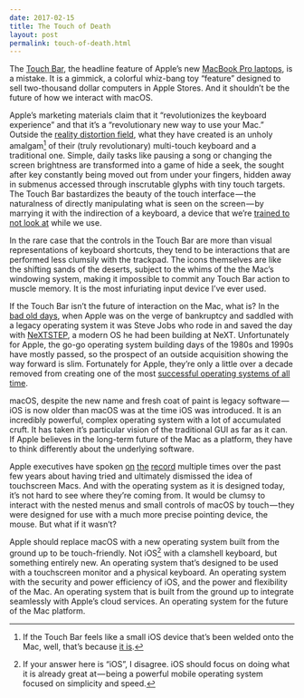 ```yaml
---
date: 2017-02-15
title: The Touch of Death
layout: post
permalink: touch-of-death.html
---
```

The [Touch Bar](https://developer.apple.com/macos/touch-bar/), the headline feature of Apple’s new [MacBook Pro laptops](http://www.apple.com/macbook-pro/), is a mistake. It is a gimmick, a colorful whiz-bang toy “feature” designed to sell two-thousand dollar computers in Apple Stores. And it shouldn’t be the future of how we interact with macOS.

Apple’s marketing materials claim that it “revolutionizes the keyboard experience” and that it’s a “revolutionary new way to use your Mac.” Outside the [reality distortion field](https://en.wikipedia.org/wiki/Reality_distortion_field), what they have created is an unholy amalgam[^1] of their (truly revolutionary) multi-touch keyboard and a traditional one. Simple, daily tasks like pausing a song or changing the screen brightness are transformed into a game of hide a seek, the sought after key constantly being moved out from under your fingers, hidden away in submenus accessed through inscrutable glyphs with tiny touch targets. The Touch Bar bastardizes the beauty of the touch interface — the naturalness of directly manipulating what is seen on the screen — by marrying it with the indirection of a keyboard, a device that we’re [trained to not look at](https://en.wikipedia.org/wiki/Touch_typing) while we use.

In the rare case that the controls in the Touch Bar are more than visual representations of keyboard shortcuts, they tend to be interactions that are performed less clumsily with the trackpad. The icons themselves are like the shifting sands of the deserts, subject to the whims of the the Mac’s windowing system, making it impossible to commit any Touch Bar action to muscle memory. It is the most infuriating input device I’ve ever used.

If the Touch Bar isn’t the future of interaction on the Mac, what is? In the [bad old days](https://www.wired.com/1997/06/apple-3/), when Apple was on the verge of bankruptcy and saddled with a legacy operating system it was Steve Jobs who rode in and saved the day with [NeXTSTEP](https://en.wikipedia.org/wiki/NeXTSTEP), a modern OS he had been building at NeXT. Unfortunately for Apple, the go-go operating system building days of the 1980s and 1990s have mostly passed, so the prospect of an outside acquisition showing the way forward is slim. Fortunately for Apple, they’re only a little over a decade removed from creating one of the most [successful operating systems of all time](https://en.wikipedia.org/wiki/IOS).

macOS, despite the new name and fresh coat of paint is legacy software — iOS is now older than macOS was at the time iOS was introduced. It is an incredibly powerful, complex operating system with a lot of accumulated cruft. It has taken it’s particular vision of the traditional GUI as far as it can. If Apple believes in the long-term future of the Mac as a platform, they have to think differently about the underlying software.

Apple executives have spoken [on](https://www.macrumors.com/2016/11/14/phil-schiller-touch-screen-macs/) [the](http://www.macworld.com/article/3136758/hardware/apple-design-chief-jony-ive-rules-out-touchscreen-macs.html) [record](https://www.cnet.com/news/touch-screen-mac-unlikely-says-apples-federighi/) multiple times over the past few years about having tried and ultimately dismissed the idea of touchscreen Macs. And with the operating system as it is designed today, it’s not hard to see where they’re coming from. It would be clumsy to interact with the nested menus and small controls of macOS by touch — they were designed for use with a much more precise pointing device, the mouse. But what if it wasn’t?

Apple should replace macOS with a new operating system built from the ground up to be touch-friendly. Not iOS[^2] with a clamshell keyboard, but something entirely new. An operating system that’s designed to be used with a touchscreen monitor and a physical keyboard.  An operating system with the security and power efficiency of iOS, and the power and flexibility of the Mac. An operating system that is built from the ground up to integrate seamlessly with Apple’s cloud services. An operating system for the future of the Mac platform.

[^1]: If the Touch Bar feels like a small iOS device that’s been welded onto the Mac, well, that’s because [it is](http://www.theverge.com/2016/10/28/13454052/apple-macbook-pro-touch-bar-apple-watch-features).
[^2]: If your answer here is “iOS”, I disagree. iOS should focus on doing what it is already great at — being a powerful mobile operating system focused on simplicity and speed.